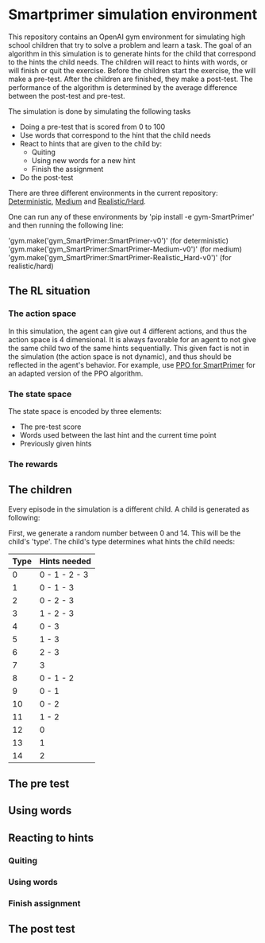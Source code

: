 # Smartprimer simulation environment

This repository contains an OpenAI gym environment for simulating high school children that try to solve a problem and
learn a task. The goal of an algorithm in this simulation is to generate hints for the child that correspond to the
hints the child needs. The children will react to hints with words, or will finish or quit the exercise. Before the
children start the exercise, the will make a pre-test. After the children are finished, they make a post-test. The
performance of the algorithm is determined by the average difference between the post-test and pre-test.


The simulation is done by simulating the following tasks
* Doing a pre-test that is scored from 0 to 100
* Use words that correspond to the hint that the child needs
* React to hints that are given to the child by:
    * Quiting
    * Using new words for a new hint
    * Finish the assignment
* Do the post-test

There are three different environments in the current repository: [Deterministic](gym_SmartPrimer/envs/Deterministic), [Medium](gym_SmartPrimer/envs/Medium) and
[Realistic/Hard](gym_SmartPrimer/envs/Realistic_Hard).

One can run any of these environments by 'pip install -e gym-SmartPrimer' and then running the following line:

'gym.make('gym_SmartPrimer:SmartPrimer-v0')' (for deterministic)
'gym.make('gym_SmartPrimer:SmartPrimer-Medium-v0')' (for medium)
'gym.make('gym_SmartPrimer:SmartPrimer-Realistic_Hard-v0')' (for realistic/hard)

## The RL situation
### The action space
In this simulation, the agent can give out 4 different actions, and thus the action space is 4 dimensional. It is always
favorable for an agent to not give the same child two of the same hints sequentially. This given fact is not in the
simulation (the action space is not dynamic), and thus should be reflected in the agent's behavior. For example, use
[PPO for SmartPrimer](gym_SmartPrimer/agents/ppo_agentSmartPrimer.py) for an adapted version of the PPO
algorithm.

### The state space
The state space is encoded by three elements:
* The pre-test score
* Words used between the last hint and the current time point
* Previously given hints

### The rewards


## The children
Every episode in the simulation is a different child. A child is generated as following:

First, we generate a random number between 0 and 14. This will be the child's 'type'. The child's type
determines what hints the child needs:

| Type | Hints needed  |
|------|---------------|
| 0    | 0 - 1 - 2 - 3 |
| 1    | 0 - 1 - 3     |
| 2    | 0 - 2 - 3     |
| 3    | 1 - 2 - 3     |
| 4    | 0 - 3         |
| 5    | 1 - 3         |
| 6    | 2 - 3         |
| 7    | 3             |
| 8    | 0 - 1 - 2     |
| 9    | 0 - 1         |
| 10   | 0 - 2         |
| 11   | 1 - 2         |
| 12   | 0             |
| 13   | 1             |
| 14   | 2             |






## The pre test

## Using words

## Reacting to hints

### Quiting
### Using words
### Finish assignment

## The post test